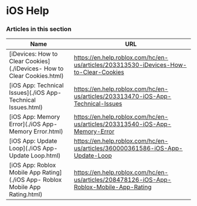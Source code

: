 # iOS Help  
### Articles in this section
Name|URL
-|-
[iDevices: How to Clear Cookies](./iDevices- How to Clear Cookies.html) |https://en.help.roblox.com/hc/en-us/articles/203313530-iDevices-How-to-Clear-Cookies
[iOS App: Technical Issues](./iOS App- Technical Issues.html) |https://en.help.roblox.com/hc/en-us/articles/203313470-iOS-App-Technical-Issues
[iOS App: Memory Error](./iOS App- Memory Error.html) |https://en.help.roblox.com/hc/en-us/articles/203313540-iOS-App-Memory-Error
[iOS App: Update Loop](./iOS App- Update Loop.html) |https://en.help.roblox.com/hc/en-us/articles/360000361586-iOS-App-Update-Loop
[iOS App: Roblox Mobile App Rating](./iOS App- Roblox Mobile App Rating.html) |https://en.help.roblox.com/hc/en-us/articles/208478126-iOS-App-Roblox-Mobile-App-Rating